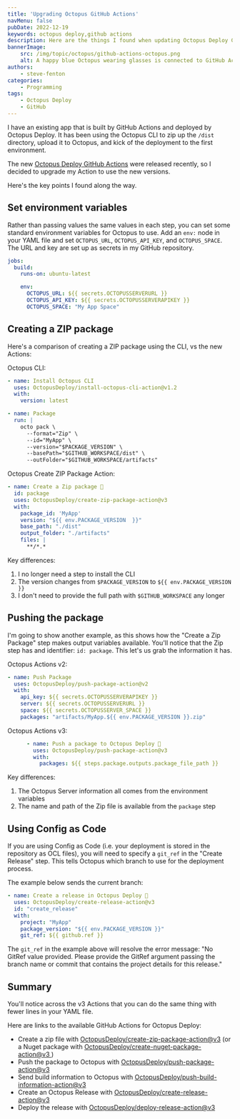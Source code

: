 ```yaml
---
title: 'Upgrading Octopus GitHub Actions'
navMenu: false
pubDate: 2022-12-19
keywords: octopus deploy,github actions
description: Here are the things I found when updating Octopus Deploy GitHub Actions to v3.
bannerImage:
    src: /img/topic/octopus/github-actions-octopus.png
    alt: A happy blue Octopus wearing glasses is connected to GitHub Actions
authors:
    - steve-fenton
categories:
    - Programming
tags:
    - Octopus Deploy
    - GitHub
---
```


I have an existing app that is built by GitHub Actions and deployed by Octopus Deploy. It has been using the Octopus CLI to zip up the `/dist` directory, upload it to Octopus, and kick of the deployment to the first environment.

The new [Octopus Deploy GitHub Actions](https://octopus.com/blog/github-actions-for-octopus-deploy-v3) were released recently, so I decided to upgrade my Action to use the new versions.

Here's the key points I found along the way.

## Set environment variables

Rather than passing values the same values in each step, you can set some standard environment variables for Octopus to use. Add an `env:` node in your YAML file and set `OCTOPUS_URL`, `OCTOPUS_API_KEY`, and `OCTOPUS_SPACE`. The URL and key are set up as secrets in my GitHub repository.

```yaml
jobs:
  build:
    runs-on: ubuntu-latest

    env:
      OCTOPUS_URL: ${{ secrets.OCTOPUSSERVERURL }}
      OCTOPUS_API_KEY: ${{ secrets.OCTOPUSSERVERAPIKEY }}
      OCTOPUS_SPACE: "My App Space"
```

## Creating a ZIP package

Here's a comparison of creating a ZIP package using the CLI, vs the new Actions:

Octopus CLI:

```yaml
- name: Install Octopus CLI
  uses: OctopusDeploy/install-octopus-cli-action@v1.2
  with:
    version: latest

- name: Package
  run: |
    octo pack \
      --format="Zip" \
      --id="MyApp" \
      --version="$PACKAGE_VERSION" \
      --basePath="$GITHUB_WORKSPACE/dist" \
      --outFolder="$GITHUB_WORKSPACE/artifacts"
```

Octopus Create ZIP Package Action:

```yaml
- name: Create a Zip package 🐙
  id: package
  uses: OctopusDeploy/create-zip-package-action@v3
  with:
    package_id: 'MyApp'
    version: "${{ env.PACKAGE_VERSION  }}"
    base_path: "./dist"
    output_folder: "./artifacts"
    files: |
      **/*.*
```

Key differences:

1. I no longer need a step to install the CLI
2. The version changes from `$PACKAGE_VERSION` to `${{ env.PACKAGE_VERSION }}`
3. I don't need to provide the full path with `$GITHUB_WORKSPACE` any longer

## Pushing the package

I'm going to show another example, as this shows how the "Create a Zip Package" step makes output variables available. You'll notice that the Zip step has and identifier: `id: package`. This let's us grab the information it has.

Octopus Actions v2:

```yaml
- name: Push Package
  uses: OctopusDeploy/push-package-action@v2
  with:
    api_key: ${{ secrets.OCTOPUSSERVERAPIKEY }}
    server: ${{ secrets.OCTOPUSSERVERURL }}
    space: ${{ secrets.OCTOPUSSERVER_SPACE }}
    packages: "artifacts/MyApp.${{ env.PACKAGE_VERSION }}.zip"
```

Octopus Actions v3:

```yaml
      - name: Push a package to Octopus Deploy 🐙
        uses: OctopusDeploy/push-package-action@v3
        with:
          packages: ${{ steps.package.outputs.package_file_path }}
```

Key differences:

1. The Octopus Server information all comes from the environment variables
2. The name and path of the Zip file is available from the `package` step

## Using Config as Code

If you are using Config as Code (i.e. your deployment is stored in the repository as OCL files), you will need to specify a `git_ref` in the "Create Release" step. This tells Octopus which branch to use for the deployment process.

The example below sends the current branch:

```yaml
- name: Create a release in Octopus Deploy 🐙
  uses: OctopusDeploy/create-release-action@v3
  id: "create_release"
  with:
    project: "MyApp"
    package_version: "${{ env.PACKAGE_VERSION }}"
    git_ref: ${{ github.ref }}
```

The `git_ref` in the example above will resolve the error message: "No GitRef value provided. Please provide the GitRef argument passing the branch name or commit that contains the project details for this release."

## Summary

You'll notice across the v3 Actions that you can do the same thing with fewer lines in your YAML file.

Here are links to the available GitHub Actions for Octopus Deploy:

- Create a zip file with [OctopusDeploy/create-zip-package-action@v3](https://github.com/marketplace/actions/create-zip-package-for-octopus-deploy) (or a Nuget package with [OctopusDeploy/create-nuget-package-action@v3
](https://github.com/marketplace/actions/create-nuget-package-for-octopus-deploy))
- Push the package to Octopus with [OctopusDeploy/push-package-action@v3](https://github.com/marketplace/actions/push-package-to-octopus-deploy)
- Send build information to Octopus with [OctopusDeploy/push-build-information-action@v3](https://github.com/marketplace/actions/push-build-information-to-octopus-deploy)
- Create an Octopus Release with [OctopusDeploy/create-release-action@v3](https://github.com/marketplace/actions/create-release-in-octopus-deploy)
- Deploy the release with [OctopusDeploy/deploy-release-action@v3](https://github.com/marketplace/actions/deploy-a-release-in-octopus-deploy)